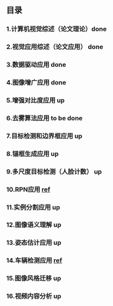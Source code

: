 ## 目录
### 1.计算机视觉综述（论文理论）done
### 2.视觉应用综述（论文应用） done
### 3.数据驱动应用 done
### 4.图像增广应用 done
### 5.增强对比度应用 up
### 6.去雾算法应用 to be done
### 7.目标检测和边界框应用 up
### 8.锚框生成应用 up
### 9.多尺度目标检测（人脸计数） up
### 10.RPN应用 [ref](https://lab.datafountain.cn/forum?id=114)
### 11.实例分割应用 up
### 12.图像语义理解 up
### 13.姿态估计应用 up
### 14.车辆检测应用 [ref](https://lab.datafountain.cn/forum?id=136)
### 15.图像风格迁移 up
### 16.视频内容分析 up